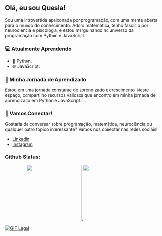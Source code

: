 ## Olá, eu sou Quesia!

Sou uma introvertida apaixonada por programação, com uma mente aberta para o mundo do conhecimento. Adoro matemática, tenho fascínio por neurociência e psicologia, e estou mergulhando no universo da programação com Python e JavaScript.

### 💻 Atualmente Aprendendo

- 🐍 Python.
- 🌐 JavaScript.

### 🌱 Minha Jornada de Aprendizado

Estou em uma jornada constante de aprendizado e crescimento. Neste espaço, compartilho recursos valiosos que encontro em minha jornada de aprendizado em Python e JavaScript. 

### 🤝 Vamos Conectar!

Gostaria de conversar sobre programação, matemática, neurociência ou qualquer outro tópico interessante? Vamos nos conectar nas redes sociais!

- [LinkedIn](https://www.linkedin.com/in/quesia-araujo/)
- [Instagram](https://www.instagram.com/quesia.exe/)


### Github Status: 

<div align="center">
  <a href="https://github.com/quesia-araujo">
  <img height="180em" src="https://github-readme-stats.vercel.app/api?username=quesia-araujo&show_icons=true&theme=dracula&include_all_commits=true&count_private=true"/>
  <img height="180em" src="https://github-readme-stats.vercel.app/api/top-langs/?username=quesia-araujo&layout=compact&langs_count=7&theme=dracula"/>
</div>

![GIF Legal](https://giphy.com/embed/lJNoBCvQYp7nq)
